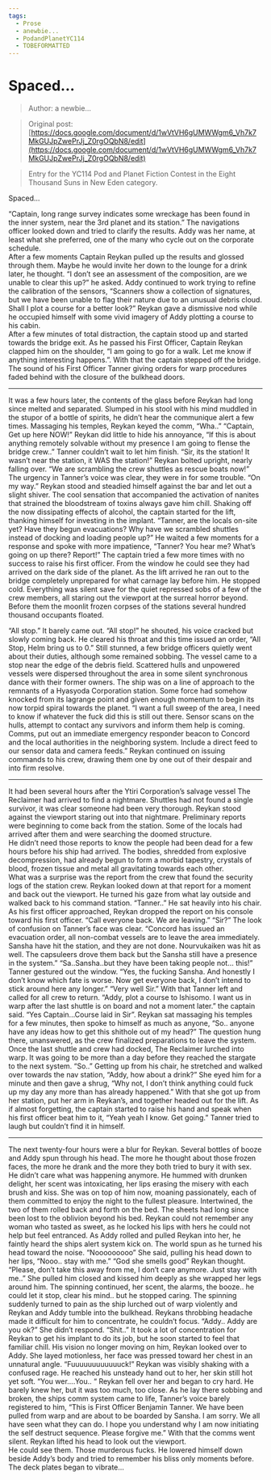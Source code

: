 ```yaml
---
tags:
  - Prose
  - anewbie...
  - PodandPlanetYC114
  - TOBEFORMATTED
---
```


# Spaced...

> Author: a newbie...

> Original post: [https://docs.google.com/document/d/1wVtVH6gUMWWgm6_Vh7k7MkGUJpZwePrJj_Z0rgOQbN8/edit](https://docs.google.com/document/d/1wVtVH6gUMWWgm6_Vh7k7MkGUJpZwePrJj_Z0rgOQbN8/edit)

> Entry for the YC114 Pod and Planet Fiction Contest in the Eight Thousand Suns in New Eden category.


Spaced...

“Captain, long range survey indicates some wreckage has been found in the inner system, near the 3rd planet and its station.” The navigations officer looked down and tried to clarify the results.  Addy was her name, at least what she preferred, one of the many who cycle out on the corporate schedule.  
After a few moments Captain Reykan pulled up the results and glossed through them. Maybe he would invite her down to the lounge for a drink later, he thought.
“I don’t see an assessment of the composition, are we unable to clear this up?” he asked.
Addy continued to work trying to refine the calibration of the sensors, “Scanners show a collection of signatures, but we have been unable to flag their nature due to an unusual debris cloud.  Shall I plot a course for a better look?”
Reykan gave a dismissive nod while he occupied himself with some vivid imagery of Addy plotting a course to his cabin.  
After a few minutes of total distraction, the captain stood up and started towards the bridge exit.  As he passed his First Officer, Captain Reykan clapped him on the shoulder, “I am going to go for a walk.  Let me know if anything interesting happens.”.  With that the captain stepped off the bridge.  The sound of his First Officer Tanner giving orders for warp procedures faded behind with the closure of the bulkhead doors.

****

It was a few hours later, the contents of the glass before Reykan had long since melted and separated.  Slumped in his stool with his mind muddled in the stupor of a bottle of spirits, he didn’t hear the communique alert a few times.
Massaging his temples, Reykan keyed the comm, “Wha..”
“Captain, Get up here NOW!” 
Reykan did little to hide his annoyance, “If this is about anything remotely solvable without my presence I am going to flense the bridge crew..”
Tanner couldn’t wait to let him finish.
“Sir, its the station! It wasn’t near the station, it WAS the station!” Reykan bolted upright, nearly falling over. “We are scrambling the crew shuttles as rescue boats now!”  The urgency in Tanner’s voice was clear, they were in for some trouble.
“On my way.” Reykan stood and steadied himself against the bar and let out a slight shiver.  The cool sensation that accompanied the activation of nanites that strained the bloodstream of toxins always gave him chill. Shaking off the now dissipating effects of alcohol, the captain started for the lift, thanking himself for investing in the implant.
“Tanner, are the locals on-site yet? Have they begun evacuations? Why have we scrambled shuttles instead of docking and loading people up?” He waited a few moments for a response and spoke with more impatience, “Tanner? You hear me? What’s going on up there? Report!”
The captain tried a few more times with no success to raise his first officer.  From the window he could see they had arrived on the dark side of the planet.   As the lift arrived he ran out to the bridge completely unprepared for what carnage lay before him.
He stopped cold.  Everything was silent save for the quiet repressed sobs of a few of the crew members, all staring out the viewport at the surreal horror beyond.
Before them the moonlit frozen corpses of the stations several hundred thousand occupants floated.  

“All stop.” It barely came out. “All stop!” he shouted, his voice cracked but slowly coming back. He cleared his throat and this time issued an order, “All Stop, Helm bring us to 0.” 
Still stunned, a few bridge officers quietly went about their duties, although some remained sobbing.
The vessel came to a stop near the edge of the debris field.  Scattered hulls and unpowered vessels were dispersed throughout the area in some silent synchronous dance with their former owners.
The ship was on a line of approach to the remnants of a Hyasyoda Corporation station. Some force had somehow knocked from its lagrange point and given enough momentum to begin its now torpid spiral towards the planet.
“I want a full sweep of the area, I need to know if whatever the fuck did this is still out there. Sensor scans on the hulls, attempt to contact any survivors and inform them help is coming.  Comms, put out an immediate emergency responder beacon to Concord and the local authorities in the neighboring system.  Include a direct feed to our sensor data and camera feeds.” Reykan continued on issuing commands to his crew, drawing them one by one out of their despair and into firm resolve.

****

It had been several hours after the Ytiri Corporation’s salvage vessel  The Reclaimer had arrived to find a nightmare. Shuttles had not found a single survivor, it was clear someone had been very thorough.  Reykan stood against the viewport staring out into that nightmare.  Preliminary reports were beginning to come back from the station. Some of the locals had arrived after them and were searching the doomed structure.  
He didn’t need those reports to know the people had been dead for a few hours before his ship had arrived.  The bodies, shredded from explosive decompression, had already begun to form a morbid tapestry, crystals of blood, frozen tissue and metal all gravitating towards each other.  
What was a surprise was the report from the crew that found the security logs of the station crew.  Reykan looked down at that report for a moment and back out the viewport.  He turned his gaze from what lay outside and walked back to his command station.
“Tanner..” He sat heavily into his chair.  As his first officer approached, Reykan dropped the report on his console toward his first officer.  “Call everyone back.  We are leaving.” 
“Sir?” The look of confusion on Tanner’s face was clear.
“Concord has issued an evacuation order, all non-combat vessels are to leave the area immediately.  Sansha have hit the station, and they are not done.  Nourvukaiken was hit as well. The capsuleers drove them back but the Sansha still have a presence in the system.”
“Sa..Sansha..but they have been taking people not... this!” Tanner gestured out the window.
“Yes, the fucking Sansha. And honestly I don’t know which fate is worse. Now get everyone back, I don’t intend to stick around here any longer.”
“Very well Sir.” With that Tanner left and called for all crew to return.
“Addy, plot a course to Ishisomo. I want us in warp after the last shuttle is on board and not a moment later.” the captain said.
“Yes Captain...Course laid in Sir”. 
Reykan sat massaging his temples for a few minutes, then spoke to himself as much as anyone, “So.. anyone have any ideas how to get this shithole out of my head?” The question hung there, unanswered, as the crew finalized preparations to leave the system. Once the last shuttle and crew had docked, The Reclaimer lurched into warp. It was going to be more than a day before they reached the stargate to the next system. 
“So..” Getting up from his chair, he stretched and walked over towards the nav station, “Addy, how about a drink?” 
She eyed him for a minute and then gave a shrug, “Why not, I don’t think anything could fuck up my day any more than has already happened.” With that she got up from her station, put her arm in Reykan’s, and together headed out for the lift.
As if almost forgetting, the captain started to raise his hand and speak when his first officer beat him to it, “Yeah yeah I know. Get going.” Tanner tried to laugh but couldn’t find it in himself. 

****

The next twenty-four hours were a blur for Reykan.  Several bottles of booze and Addy spun through his head. The more he thought about those frozen faces, the more he drank and the more they both tried to bury it with sex. He didn’t care what was happening anymore. 
He hummed with drunken delight, her scent was intoxicating, her lips erasing the misery with each brush and kiss. She was on top of him now, moaning passionately, each of them committed to enjoy the night to the fullest pleasure. Intertwined, the two of them rolled back and forth on the bed. The sheets had long since been lost to the oblivion beyond his bed. Reykan could not remember any woman who tasted as sweet, as he locked his lips with hers he could not help but feel entranced.  As Addy rolled and pulled Reykan into her, he faintly heard the ships alert system kick on. The world spun as he turned his head toward the noise.
“Nooooooooo” She said, pulling his head down to her lips, “Nooo.. stay with me.”
“God she smells good” Reykan thought. 
“Please, don’t take this away from me, I don’t care anymore. Just stay with me..” She pulled him closed and kissed him deeply as she wrapped her legs around him.  The spinning continued, her scent, the alarms, the booze.. he could let it stop, clear his mind.. but he stopped caring. The spinning suddenly turned to pain as the ship lurched out of warp violently and Reykan and Addy tumble into the bulkhead. Reykans throbbing headache made it difficult for him to concentrate, he couldn’t focus. 
“Addy.. Addy are you ok?” She didn’t respond. “Shit..”
It took a lot of concentration for Reykan to get his implant to do its job, but he soon started to feel that familiar chill. His vision no longer moving on him, Reykan looked over to Addy. She layed motionless, her face was pressed toward her chest in an unnatural angle. 
“Fuuuuuuuuuuuuck!” Reykan was visibly shaking with a confused rage.  He reached his unsteady hand out to her, her skin still hot yet soft. “You wer....You.. “ Reykan fell over her and began to cry hard.  He barely knew her, but it was too much, too close. 
As he lay there sobbing and broken, the ships comm system came to life, Tanner’s voice barely registered to him, “This is First Officer Benjamin Tanner. We have been pulled from warp and are about to be boarded by Sansha. I am sorry. We all have seen what they can do. I hope you understand why I am now initiating the self destruct sequence. Please forgive me.” With that the comms went silent.  Reykan lifted his head to look out the viewport.  
He could see them.  Those murderous fucks. 
He lowered himself down beside Addy’s body and tried to remember his bliss only moments before.
The deck plates began to vibrate...
